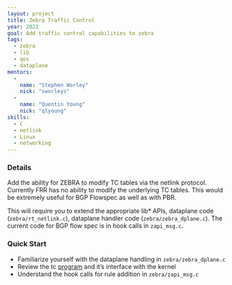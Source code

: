 ```yaml
---
layout: project
title: Zebra Traffic Control
year: 2022
goal: Add traffic control capabilities to zebra
tags:
  - zebra
  - lib
  - qos
  - dataplane
mentors:
  -
    name: "Stephen Worley"
    nick: "sworleys"
  -
    name: "Quentin Young"
    nick: "qlyoung"
skills:
  - C
  - netlink
  - Linux
  - networking
---
```


### Details
Add the ability for ZEBRA to modify TC tables via the netlink protocol. Currently FRR has no ability to modify the underlying TC tables. This would be extremely useful for BGP Flowspec as well as with PBR.

This will require you to extend the appropriate lib\* APIs, dataplane code (`zebra/rt_netlink.c`), dataplane handler code (`zebra/zebra_dplane.c`). The current code for BGP flow spec is in hook calls in `zapi_msg.c`.


### Quick Start
  - Familiarize yourself with the dataplane handling in `zebra/zebra_dplane.c`
  - Review the tc [program](https://www.linux.com/training-tutorials/qos-linux-tc-and-filters/) and it’s interface with the kernel
  - Understand the hook calls for rule addition in `zebra/zapi_msg.c`
